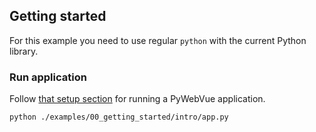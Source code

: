 ## Getting started

For this example you need to use regular `python` with the current Python library.

### Run application

Follow [that setup section](https://github.com/kitware/py-web-vue#install-python-package-in-venv) for running a PyWebVue application.

```
python ./examples/00_getting_started/intro/app.py
```